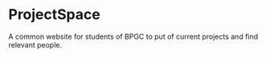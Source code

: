 ProjectSpace
============

A common website for students of BPGC to put of current projects and find relevant people.
